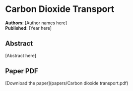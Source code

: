 # Carbon Dioxide Transport

**Authors**: [Author names here]  
**Published**: [Year here]

## Abstract

[Abstract here]

## Paper PDF

[Download the paper](papers/Carbon dioxide transport.pdf)
